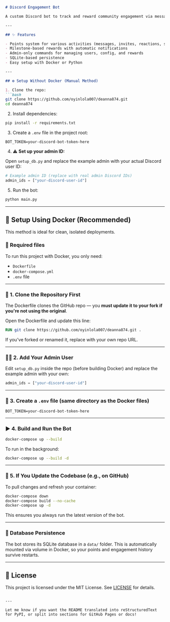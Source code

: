 ```markdown
# Discord Engagement Bot

A custom Discord bot to track and reward community engagement via messages, reactions, shares, and invites.

---

## ✨ Features

- Points system for various activities (messages, invites, reactions, shares)
- Milestone-based rewards with automatic notifications
- Admin-only commands for managing users, config, and rewards
- SQLite-based persistence
- Easy setup with Docker or Python

---

## ⚙️ Setup Without Docker (Manual Method)

1. Clone the repo:
```bash
git clone https://github.com/oyinlola007/deanna874.git
cd deanna874
```

2. Install dependencies:
```bash
pip install -r requirements.txt
```

3. Create a `.env` file in the project root:
```
BOT_TOKEN=your-discord-bot-token-here
```

4. ⚠️ **Set up your admin ID:**

Open `setup_db.py` and replace the example admin with your actual Discord user ID:
```python
# Example admin ID (replace with real admin Discord IDs)
admin_ids = ["your-discord-user-id"]
```

5. Run the bot:
```bash
python main.py
```

---

## 🐳 Setup Using Docker (Recommended)

This method is ideal for clean, isolated deployments.

### 📁 Required files

To run this project with Docker, you only need:
- `Dockerfile`
- `docker-compose.yml`
- `.env` file

---

### 🔧 1. Clone the Repository First

The Dockerfile clones the GitHub repo — you **must update it to your fork if you're not using the original**.

Open the Dockerfile and update this line:
```dockerfile
RUN git clone https://github.com/oyinlola007/deanna874.git .
```
If you've forked or renamed it, replace with your own repo URL.

---

### 👮‍♂️ 2. Add Your Admin User

Edit `setup_db.py` inside the repo (before building Docker) and replace the example admin with your own:
```python
admin_ids = ["your-discord-user-id"]
```

---

### 📄 3. Create a `.env` file (same directory as the Docker files)

```env
BOT_TOKEN=your-discord-bot-token-here
```

---

### ▶️ 4. Build and Run the Bot

```bash
docker-compose up --build
```

To run in the background:

```bash
docker-compose up --build -d
```

---

### 🔁 5. If You Update the Codebase (e.g., on GitHub)

To pull changes and refresh your container:
```bash
docker-compose down
docker-compose build --no-cache
docker-compose up -d
```

This ensures you always run the latest version of the bot.

---

### 💾 Database Persistence

The bot stores its SQLite database in a `data/` folder. This is automatically mounted via volume in Docker, so your points and engagement history survive restarts.

---

## 📜 License

This project is licensed under the MIT License. See [LICENSE](LICENSE) for details.
```

---

Let me know if you want the README translated into reStructuredText for PyPI, or split into sections for GitHub Pages or docs!